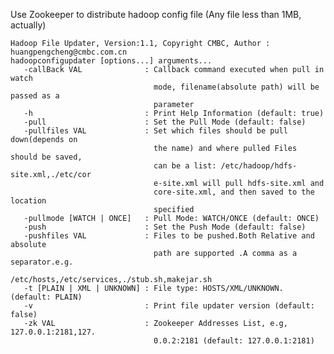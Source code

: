 Use Zookeeper to distribute hadoop config file (Any file less than 1MB, actually)

    Hadoop File Updater, Version:1.1, Copyright CMBC, Author : huangpengcheng@cmbc.com.cn
    hadoopconfigupdater [options...] arguments...
       -callBack VAL              : Callback command executed when pull in watch
                                    mode, filename(absolute path) will be passed as a
                                    parameter
       -h                         : Print Help Information (default: true)
       -pull                      : Set the Pull Mode (default: false)
       -pullfiles VAL             : Set which files should be pull down(depends on
                                    the name) and where pulled Files should be saved,
                                    can be a list: /etc/hadoop/hdfs-site.xml,./etc/cor
                                    e-site.xml will pull hdfs-site.xml and
                                    core-site.xml, and then saved to the location
                                    specified
       -pullmode [WATCH | ONCE]   : Pull Mode: WATCH/ONCE (default: ONCE)
       -push                      : Set the Push Mode (default: false)
       -pushfiles VAL             : Files to be pushed.Both Relative and absolute
                                    path are supported .A comma as a separator.e.g.
                                    /etc/hosts,/etc/services,./stub.sh,makejar.sh
       -t [PLAIN | XML | UNKNOWN] : File type: HOSTS/XML/UNKNOWN. (default: PLAIN)
       -v                         : Print file updater version (default: false)
       -zk VAL                    : Zookeeper Addresses List, e.g, 127.0.0.1:2181,127.
                                    0.0.2:2181 (default: 127.0.0.1:2181) 
